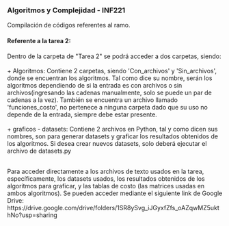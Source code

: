 ### Algoritmos y Complejidad - INF221
Compilación de códigos referentes al ramo.


 #### **Referente a la tarea 2:** 
 <p>
  Dentro de la carpeta de "Tarea 2" se podrá acceder a dos carpetas, siendo: <br><br>
  + Algoritmos:  Contiene 2 carpetas, siendo 'Con_archivos' y 'Sin_archivos', donde se encuentran los algoritmos. Tal como dice su nombre, serán los algoritmos dependiendo de si la entrada es con archivos o sin archivos(ingresando las cadenas manualmente, solo se puede un par de cadenas a la vez). También se encuentra un archivo llamado 'funciones_costo', no pertenece a ninguna carpeta dado que su uso no depende de la entrada, siempre debe estar presente.<br><br>
  + graficos - datasets: Contiene 2 archivos en Python, tal y como dicen sus nombres, son para generar datasets y graficar los resultados obtenidos de los algoritmos. Si desea crear nuevos datasets, solo deberá ejecutar el archivo de datasets.py<br><br>
</p>
<p>
  Para acceder directamente a los archivos de texto usados en la tarea, específicamente, los datasets usados, los resultados obtenidos de los algoritmos para graficar, y las tablas de costo (las matrices usadas en ambos algoritmos). Se pueden acceder mediante el siguiente link de Google Drive: <br>
 https://drive.google.com/drive/folders/1SR8ySvg_iJGyxfZfs_oAZqwMZ5ukthNo?usp=sharing
  
</p>
